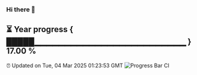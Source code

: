 ### Hi there 👋
⏳ Year progress { █████▁▁▁▁▁▁▁▁▁▁▁▁▁▁▁▁▁▁▁▁▁▁▁▁▁ } 17.00 %
---
⏰ Updated on Tue, 04 Mar 2025 01:23:53 GMT
![Progress Bar CI](https://github.com/liununu/liununu/workflows/Progress%20Bar%20CI/badge.svg)
